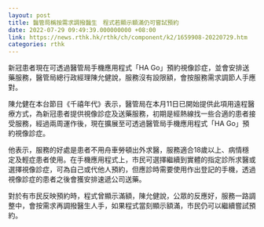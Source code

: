 ```yaml
---
layout: post
title: 醫管局稱按需求調撥醫生　程式若顯示額滿仍可嘗試預約
date: 2022-07-29 09:49:39.000000000 +08:00
link: https://news.rthk.hk/rthk/ch/component/k2/1659908-20220729.htm
categories: rthk
---
```


新冠患者現在可透過醫管局手機應用程式「HA Go」預約視像診症，並會安排送藥服務，醫管局總行政經理陳允健說，服務沒有設限額，會按服務需求調節人手應對。

陳允健在本台節目《千禧年代》表示，醫管局在本月11日已開始提供此項用遠程醫療方式，為新冠患者提供視像診症及送藥服務，初期是經熱線找一些合適的患者接受服務，經過兩周運作後，現在擴展至可透過醫管局手機應用程式「HA Go」預約視像診症。

他表示，服務的好處是患者不用舟車勞頓出外求醫，服務適合18歲以上、病情穩定及輕症患者使用。在手機應用程式上，市民可選擇繼續到實體的指定診所求醫或選擇視像診症，可為自己或代他人預約，但應診時需要使用作出登記的手機，透過視像診症的患者之後會獲安排速遞公司送藥。

對於有市民反映預約時，程式曾顯示滿額，陳允健說，公眾的反應好，服務一路調整中，會按需求再調撥醫生人手，如果程式當刻顯示額滿，市民仍可以繼續嘗試預約。
